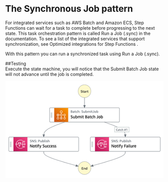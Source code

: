 # The Synchronous Job pattern

For integrated services such as AWS Batch and Amazon ECS, Step Functions can wait for a task to complete before progressing to the next state. This task orchestration pattern is called Run a Job (.sync)  in the documentation. To see a list of the integrated services that support synchronization, see Optimized integrations for Step Functions .

With this pattern you can run a synchronized task using Run a Job (.sync).


##Testing  
Execute the state machine, you will notice that the Submit Batch Job state will not advance until the job is completed.

![image](./resources/synchronous-job.png)


